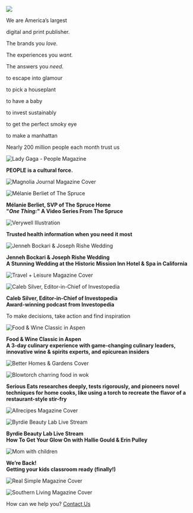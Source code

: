 ![](https://images.prismic.io/ddhomepage/56718115-6d29-4a92-8482-02f4b3b4a536_DCipher_logo+%281%29.png?auto=compress,format&fit=clip&cs=srgb&q=65)

[](https://www.dotdashmeredith.com/advertising)

We are America’s largest

  

digital and print publisher.

The brands you _love._

  

The experiences you _want._

  

The answers you _need._

to escape into glamour

to pick a houseplant

to have a baby

to invest sustainably

to get the perfect smoky eye

to make a manhattan

Nearly 200 million people each month trust us

![Lady Gaga - People Magazine](/img/cascade/people.jpg)

**PEOPLE is a cultural force.**

![Magnolia Journal Magazine Cover](/img/cascade/magnolia-journal.jpg)

![Mélanie Berliet of The Spruce](/img/cascade/the-spruce.jpg)

**Mélanie Berliet, SVP of The Spruce Home  
"_One Thing:_" A Video Series From The Spruce**

![Verywell Illustration](https://images.prismic.io/ddhomepage/ebf970c6-2532-40ab-be20-7b0b62076787_Verywell-Illo-vertical.png?auto=compress%2Cformat&w=348&h=465&cs=srgb&dpr=3&q=75)

**Trusted health information when you need it most**

![Jenneh Bockari & Joseph Rishe Wedding](/img/cascade/brides.jpg)

**Jenneh Bockari & Joseph Rishe Wedding  
A Stunning Wedding at the Historic Mission Inn Hotel & Spa in California**

![Travel + Leisure Magazine Cover](/img/cascade/travel-leisure.jpg)

![Caleb Silver, Editor-in-Chief of Investopedia](/img/cascade/investopedia.jpg)

**Caleb Silver, Editor-in-Chief of Investopedia  
Award-winning podcast from Investopedia**

To make decisions, take action and find inspiration

![Food & Wine Classic in Aspen](/img/cascade/food-and-wine.jpg)

**Food & Wine Classic in Aspen  
A 3-day culinary experience with game-changing culinary leaders, innovative wine & spirits experts, and epicurean insiders**

![Better Homes & Gardens Cover](/img/cascade/better-homes-and-gardens.jpg)

![Blowtorch charring food in wok](/img/cascade/serious-eats.jpg)

**Serious Eats researches deeply, tests rigorously, and pioneers novel techniques for home cooks, like using a torch to recreate the flavor of a restaurant-style stir-fry**

![Allrecipes Magazine Cover](/img/cascade/allrecipes.jpg)

![Byrdie Beauty Lab Live Stream](/img/cascade/byrdie.jpg)

**Byrdie Beauty Lab Live Stream  
How To Get Your Glow On with Hallie Gould & Erin Pulley**

![Mom with children](/img/cascade/parents.jpg)

**We’re Back!  
Getting your kids classroom ready (finally!)**

![Real Simple Magazine Cover](/img/cascade/real-simple.jpg)

![Southern Living Magazine Cover](/img/cascade/southern-living.jpg)

How can we help you? [Contact Us](https://www.meredith.com/contact)